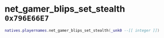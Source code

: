 # net_gamer_blips_set_stealth `0x796E66E7`

```lua
natives.playernames.net_gamer_blips_set_stealth(_unk0 --[[ integer ]])
```
